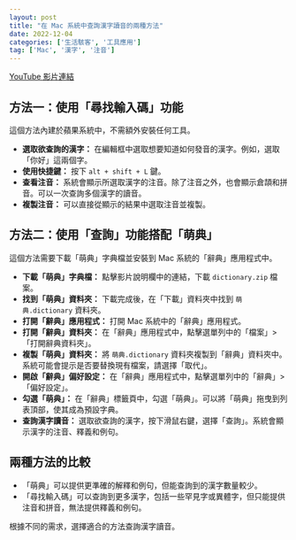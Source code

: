 ```yaml
---
layout: post
title: "在 Mac 系統中查詢漢字讀音的兩種方法"
date: 2022-12-04
categories: ['生活駭客', '工具應用']
tag: ['Mac', '漢字', '注音']
---
```


[YouTube 影片連結](https://youtu.be/BikrLI8vtDQ)

## 方法一：使用「尋找輸入碼」功能

這個方法內建於蘋果系統中，不需額外安裝任何工具。

- **選取欲查詢的漢字：** 在編輯框中選取想要知道如何發音的漢字。例如，選取「你好」這兩個字。
- **使用快捷鍵：** 按下 `alt + shift + L` 鍵。
- **查看注音：** 系統會顯示所選取漢字的注音。除了注音之外，也會顯示倉頡和拼音。可以一次查詢多個漢字的讀音。
- **複製注音：** 可以直接從顯示的結果中選取注音並複製。

## 方法二：使用「查詢」功能搭配「萌典」

這個方法需要下載「萌典」字典檔並安裝到 Mac 系統的「辭典」應用程式中。

- **下載「萌典」字典檔：** 點擊影片說明欄中的連結，下載 `dictionary.zip` 檔案。
- **找到「萌典」資料夾：** 下載完成後，在「下載」資料夾中找到 `萌典.dictionary` 資料夾。
- **打開「辭典」應用程式：** 打開 Mac 系統中的「辭典」應用程式。
- **打開「辭典」資料夾：** 在「辭典」應用程式中，點擊選單列中的「檔案」>「打開辭典資料夾」。
- **複製「萌典」資料夾：** 將 `萌典.dictionary` 資料夾複製到「辭典」資料夾中。系統可能會提示是否要替換現有檔案，請選擇「取代」。
- **開啟「辭典」偏好設定：** 在「辭典」應用程式中，點擊選單列中的「辭典」>「偏好設定」。
- **勾選「萌典」：** 在「辭典」標籤頁中，勾選「萌典」。可以將「萌典」拖曳到列表頂部，使其成為預設字典。
- **查詢漢字讀音：** 選取欲查詢的漢字，按下滑鼠右鍵，選擇「查詢」。系統會顯示漢字的注音、釋義和例句。

## 兩種方法的比較

- 「萌典」可以提供更準確的解釋和例句，但能查詢到的漢字數量較少。
- 「尋找輸入碼」可以查詢到更多漢字，包括一些罕見字或異體字，但只能提供注音和拼音，無法提供釋義和例句。

根據不同的需求，選擇適合的方法查詢漢字讀音。

